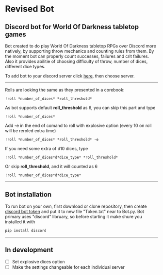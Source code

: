 # Revised Bot
## Discord bot for World Of Darkness tabletop games

Bot created to do play World Of Darkness tabletop RPGs over Discord more natively, by supporting throw mechanics and counting rules from them. By the moment bot can properly count successes, failures and crit failures. Also it provides abilitie of choosing difficulty of throw, number of dices, different dice types.

To add bot to your discord server click [here](https://discord.com/api/oauth2/authorize?client_id=729593204176977971&permissions=2048&scope=bot), then choose server.
___

Rolls are looking the same as they presented in a corebook:
```
!roll *number_of_dices* *roll_threshold*
```
As bot supports default  **roll_threshold** as 6, you can skip this part and type 
```
!roll *number_of_dices*
```
Add -e in the end of comand to roll with explosive option (every 10 on roll will be reroled extra time)
```
!roll *number_of_dices* *roll_threshold* -e
```
If you need some extra of d10 dices, type

```
!roll *number_of_dices*d*dice_type* *roll_threshold*
```
Or skip **roll_threshold**, and it will counted as 6
```
!roll *number_of_dices*d*dice_type*
```
____
## Bot installation

To run bot on your own, first download or clone repository, then create [discord bot token](https://discord.com/developers/applications) and put it to new file "Token.txt" near to Bot.py.
Bot primary uses "discord" libruary, so before starting it make shure you installed it with
```
pip install discord
```
____
## In development

- [ ] Set explosive dices option
- [ ] Make the settings changeable for each individual server